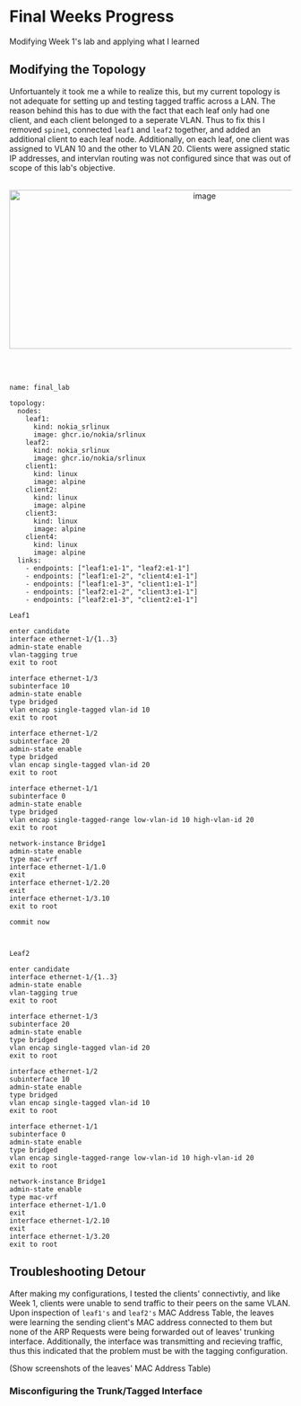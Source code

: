 # Final Weeks Progress # 
Modifying Week 1's lab and applying what I learned

## Modifying the Topology
Unfortuantely it took me a while to realize this, but my current topology is not adequate for setting up and testing tagged traffic across a LAN. The reason behind this has to due with the fact that each leaf only had one client, and each client belonged to a seperate VLAN. Thus to fix this I removed `spine1`, connected `leaf1` and `leaf2` together, and added an additional client to each leaf node. Additionally, on each leaf, one client was assigned to VLAN 10 and the other to VLAN 20. Clients were assigned static IP addresses, and intervlan routing was not configured since that was out of scope of this lab's objective.
<br></br>

<p align="center">
<img width="681" height="283" alt="image" src="https://github.com/user-attachments/assets/812b49c5-9b8c-4604-b691-c5112ba81d1d" />
</p>

<br></br>

```                                      
name: final_lab

topology:
  nodes:
    leaf1:
      kind: nokia_srlinux
      image: ghcr.io/nokia/srlinux
    leaf2:
      kind: nokia_srlinux
      image: ghcr.io/nokia/srlinux
    client1:
      kind: linux
      image: alpine
    client2:
      kind: linux
      image: alpine
    client3:
      kind: linux
      image: alpine 
    client4:
      kind: linux
      image: alpine 
  links:
    - endpoints: ["leaf1:e1-1", "leaf2:e1-1"]
    - endpoints: ["leaf1:e1-2", "client4:e1-1"]
    - endpoints: ["leaf1:e1-3", "client1:e1-1"]
    - endpoints: ["leaf2:e1-2", "client3:e1-1"]
    - endpoints: ["leaf2:e1-3", "client2:e1-1"]

```
```
Leaf1 

enter candidate 
interface ethernet-1/{1..3}
admin-state enable 
vlan-tagging true 
exit to root 

interface ethernet-1/3
subinterface 10
admin-state enable 
type bridged 
vlan encap single-tagged vlan-id 10  
exit to root 

interface ethernet-1/2
subinterface 20
admin-state enable 
type bridged 
vlan encap single-tagged vlan-id 20 
exit to root
 
interface ethernet-1/1
subinterface 0
admin-state enable 
type bridged 
vlan encap single-tagged-range low-vlan-id 10 high-vlan-id 20
exit to root 

network-instance Bridge1 
admin-state enable 
type mac-vrf
interface ethernet-1/1.0
exit
interface ethernet-1/2.20
exit
interface ethernet-1/3.10 
exit to root 

commit now 



Leaf2

enter candidate 
interface ethernet-1/{1..3}
admin-state enable 
vlan-tagging true 
exit to root 

interface ethernet-1/3
subinterface 20
admin-state enable 
type bridged 
vlan encap single-tagged vlan-id 20
exit to root 

interface ethernet-1/2
subinterface 10
admin-state enable 
type bridged 
vlan encap single-tagged vlan-id 10 
exit to root
 
interface ethernet-1/1
subinterface 0
admin-state enable 
type bridged 
vlan encap single-tagged-range low-vlan-id 10 high-vlan-id 20
exit to root 

network-instance Bridge1 
admin-state enable 
type mac-vrf
interface ethernet-1/1.0
exit
interface ethernet-1/2.10
exit
interface ethernet-1/3.20 
exit to root
```
## Troubleshooting Detour
After making my configurations, I tested the clients' connectivtiy, and like Week 1, clients were unable to send traffic to their peers on the same VLAN. Upon inspection of `leaf1's` and `leaf2's` MAC Address Table, the leaves were learning the sending client's MAC address connected to them but none of the ARP Requests were being forwarded out of leaves' trunking interface. Additionally, the interface was transmitting and recieving traffic, thus this indicated that the problem must be with the tagging configuration. 

(Show screenshots of the leaves' MAC Address Table)

### Misconfiguring the Trunk/Tagged Interface
